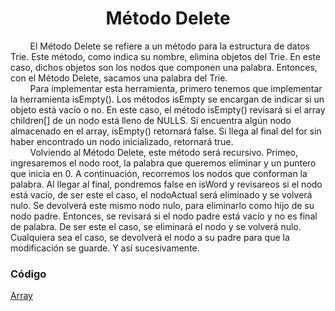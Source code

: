 <div align="center">  

# Método Delete  

 <div align="left">  
   
 &nbsp;&nbsp;&nbsp;&nbsp;&nbsp;&nbsp;&nbsp;&nbsp;El Método Delete se refiere a un método para la estructura de datos Trie. Este método, como indica su nombre, elimina objetos del Trie. En este caso, dichos objetos son los nodos que componen una palabra. Entonces, con el Método Delete, sacamos una palabra del Trie.  
 &nbsp;&nbsp;&nbsp;&nbsp;&nbsp;&nbsp;&nbsp;&nbsp;Para implementar esta herramienta, primero tenemos que implementar la herramienta isEmpty(). Los métodos isEmpty se encargan de indicar si un objeto está vacío o no. En este caso, el método isEmpty() revisará si el array children[] de un nodo está lleno de NULLS. Si encuentra algún nodo almacenado en el array, isEmpty() retornará false. Si llega al final del for sin haber encontrado un nodo inicializado, retornará true.  
 &nbsp;&nbsp;&nbsp;&nbsp;&nbsp;&nbsp;&nbsp;&nbsp;Volviendo al Método Delete, este método será recursivo. Primeo, ingresaremos el nodo root, la palabra que queremos eliminar y un puntero que inicia en 0. A continuación, recorremos los nodos que conforman la palabra. Al llegar al final, pondremos false en isWord y revisareos si el nodo está vacío, de ser este el caso, el nodoActual será eliminado y se volverá nulo. Se devolverá este mismo nodo nulo, para eliminarlo como hijo de su nodo padre. Entonces, se revisará si el nodo padre está vacío y no es final de palabra. De ser este el caso, se eliminará el nodo y se volverá nulo. Cualquiera sea el caso, se devolverá el nodo a su padre para que la modificación se guarde. Y así sucesivamente.  
 
### Código
[Array](https://github.com/marinovivianUPB/Algoritmica/edit/main/Estructura%20de%20Datos/Trie/Variantes/Metodo%20Delete/metodoDeleteArray.cpp)
